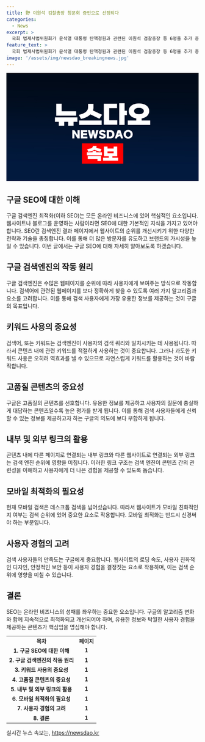 ```yaml
---
title: 野 이원석 검찰총장 청문회 증인으로 선정되다
categories:
  - News
excerpt: >
  국회 법제사법위원회가 윤석열 대통령 탄핵청원과 관련된 이원석 검찰총장 등 6명을 추가 증인으로 채택했다. 이는 윤 대통령 부인의 의혹을 검증하기 위한 것으로, 이번 채택은 이례적이다. 추가된 증인들은 김 여사 의혹을 중심으로 선택됐지만, 야당과 여당은 이에 대해 반대와 찬성을 나누고 있다. 대통령실과 검찰총장은 출석할 가능성이 낮은 상황이며, 19일과 26일 예정된 청문회에는 다양한 증인들이 예정돼 있다. 현재 대통령실은 불법적이고 위헌적인 소지가 있는 청문회에 대해 타협하지 않겠다는 입장이다.
feature_text: >
  국회 법제사법위원회가 윤석열 대통령 탄핵청원과 관련된 이원석 검찰총장 등 6명을 추가 증인으로 채택했다. 이는 윤 대통령 부인의 의혹을 검증하기 위한 것으로, 이번 채택은 이례적이다. 추가된 증인들은 김 여사 의혹을 중심으로 선택됐지만, 야당과 여당은 이에 대해 반대와 찬성을 나누고 있다. 대통령실과 검찰총장은 출석할 가능성이 낮은 상황이며, 19일과 26일 예정된 청문회에는 다양한 증인들이 예정돼 있다. 현재 대통령실은 불법적이고 위헌적인 소지가 있는 청문회에 대해 타협하지 않겠다는 입장이다.
image: '/assets/img/newsdao_breakingnews.jpg'
---
```


<p><img src="/assets/img/newsdao_breakingnews.jpg" alt="firstkoreanews 속보" /></p>

<h2 data-ke-size="size26">구글 SEO에 대한 이해</h2>

<p data-ke-size="size16">구글 검색엔진 최적화(이하 SEO)는 모든 온라인 비즈니스에 있어 핵심적인 요소입니다. 웹사이트나 블로그를 운영하는 사람이라면 SEO에 대한 기본적인 지식을 가지고 있어야 합니다. SEO란 검색엔진 결과 페이지에서 웹사이트의 순위를 개선시키기 위한 다양한 전략과 기술을 총칭합니다. 이를 통해 더 많은 방문자를 유도하고 브랜드의 가시성을 높일 수 있습니다. 이번 글에서는 구글 SEO에 대해 자세히 알아보도록 하겠습니다.</p>

<h2 data-ke-size="size26">구글 검색엔진의 작동 원리</h2>

<p data-ke-size="size16">구글 검색엔진은 수많은 웹페이지를 순위에 따라 사용자에게 보여주는 방식으로 작동합니다. 검색어에 관련된 웹페이지를 보다 정확하게 찾을 수 있도록 여러 가지 알고리즘과 요소를 고려합니다. 이를 통해 검색 사용자에게 가장 유용한 정보를 제공하는 것이 구글의 목표입니다.</p>

<h2 data-ke-size="size26">키워드 사용의 중요성</h2>

<p data-ke-size="size16">검색어, 또는 키워드는 검색엔진이 사용자의 검색 쿼리와 일치시키는 데 사용됩니다. 따라서 콘텐츠 내에 관련 키워드를 적절하게 사용하는 것이 중요합니다. 그러나 과도한 키워드 사용은 오히려 역효과를 낼 수 있으므로 자연스럽게 키워드를 활용하는 것이 바람직합니다.</p>

<h2 data-ke-size="size26">고품질 콘텐츠의 중요성</h2>

<p data-ke-size="size16">구글은 고품질의 콘텐츠를 선호합니다. 유용한 정보를 제공하고 사용자의 질문에 충실하게 대답하는 콘텐츠일수록 높은 평가를 받게 됩니다. 이를 통해 검색 사용자들에게 신뢰할 수 있는 정보를 제공하고자 하는 구글의 의도에 보다 부합하게 됩니다.</p>

<h2 data-ke-size="size26">내부 및 외부 링크의 활용</h2>

<p data-ke-size="size16">콘텐츠 내에 다른 페이지로 연결되는 내부 링크와 다른 웹사이트로 연결되는 외부 링크는 검색 엔진 순위에 영향을 미칩니다. 이러한 링크 구조는 검색 엔진이 콘텐츠 간의 관련성을 이해하고 사용자에게 더 나은 경험을 제공할 수 있도록 돕습니다.</p>

<h2 data-ke-size="size26">모바일 최적화의 필요성</h2>

<p data-ke-size="size16">현재 모바일 검색은 데스크톱 검색을 넘어섰습니다. 따라서 웹사이트가 모바일 친화적인지 여부는 검색 순위에 있어 중요한 요소로 작용합니다. 모바일 최적화는 반드시 신경써야 하는 부분입니다.</p>

<h2 data-ke-size="size26">사용자 경험의 고려</h2>

<p data-ke-size="size16">검색 사용자들의 만족도는 구글에게 중요합니다. 웹사이트의 로딩 속도, 사용자 친화적인 디자인, 안정적인 보안 등이 사용자 경험을 결정짓는 요소로 작용하며, 이는 검색 순위에 영향을 미칠 수 있습니다.</p>

<h2 data-ke-size="size26">결론</h2>

<p data-ke-size="size16">SEO는 온라인 비즈니스의 성패를 좌우하는 중요한 요소입니다. 구글의 알고리즘 변화와 함께 지속적으로 최적화되고 개선되어야 하며, 유용한 정보와 탁월한 사용자 경험을 제공하는 콘텐츠가 핵심임을 명심해야 합니다.</p>

<table>
  <tbody>
    <tr>
      <td style="text-align: center; height: 17px;"><b>목차</b></td>
      <td style="text-align: center; height: 17px;"><b>페이지</b></td>
    </tr>
    <tr>
      <td style="text-align: center; height: 17px;"><b>1. 구글 SEO에 대한 이해</b></td>
      <td style="text-align: center; height: 17px;"><b>1</b></td>
    </tr>
    <tr>
      <td style="text-align: center; height: 17px;"><b>2. 구글 검색엔진의 작동 원리</b></td>
      <td style="text-align: center; height: 17px;"><b>1</b></td>
    </tr>
    <tr>
      <td style="text-align: center; height: 17px;"><b>3. 키워드 사용의 중요성</b></td>
      <td style="text-align: center; height: 17px;"><b>1</b></td>
    </tr>
    <tr>
      <td style="text-align: center; height: 17px;"><b>4. 고품질 콘텐츠의 중요성</b></td>
      <td style="text-align: center; height: 17px;"><b>1</b></td>
    </tr>
    <tr>
      <td style="text-align: center; height: 17px;"><b>5. 내부 및 외부 링크의 활용</b></td>
      <td style="text-align: center; height: 17px;"><b>1</b></td>
    </tr>
    <tr>
      <td style="text-align: center; height: 17px;"><b>6. 모바일 최적화의 필요성</b></td>
      <td style="text-align: center; height: 17px;"><b>1</b></td>
    </tr>
    <tr>
      <td style="text-align: center; height: 17px;"><b>7. 사용자 경험의 고려</b></td>
      <td style="text-align: center; height: 17px;"><b>1</b></td>
    </tr>
    <tr>
      <td style="text-align: center; height: 17px;"><b>8. 결론</b></td>
      <td style="text-align: center; height: 17px;"><b>1</b></td>
    </tr>
  </tbody>
</table>
실시간 뉴스 속보는, <a href="https://newsdao.kr" rel="dofollow">https://newsdao.kr</a>


